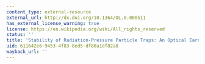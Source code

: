 ```yaml
---
content_type: external-resource
external_url: http://dx.doi.org/10.1364/OL.8.000511
has_external_license_warning: true
license: https://en.wikipedia.org/wiki/All_rights_reserved
status: ''
title: 'Stability of Radiation-Pressure Particle Traps: An Optical Earnshaw Theorem'
uid: 611642e6-9453-4f83-8ed5-df80a1df82a8
wayback_url: ''
---
```

